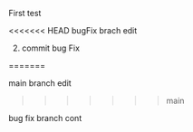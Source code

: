 First test

<<<<<<< HEAD
bugFix brach edit


2. commit bug Fix

=======


main branch edit
>>>>>>> main


bug fix branch cont
